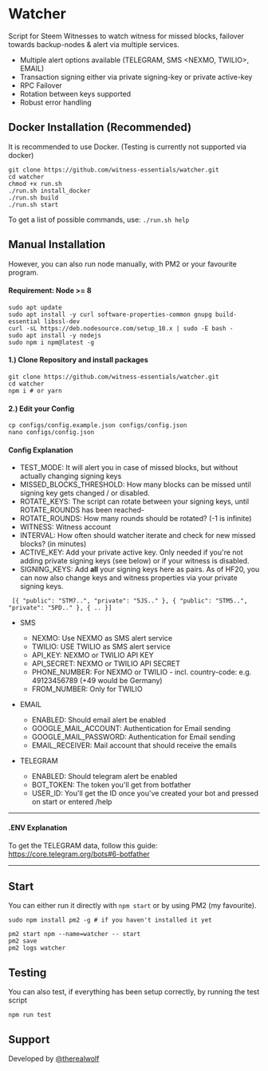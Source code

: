 # Watcher

Script for Steem Witnesses to watch witness for missed blocks, failover towards backup-nodes & alert via multiple services.

- Multiple alert options available (TELEGRAM, SMS <NEXMO, TWILIO>, EMAIL)
- Transaction signing either via private signing-key or private active-key
- RPC Failover
- Rotation between keys supported
- Robust error handling


## Docker Installation (Recommended)
It is recommended to use Docker. (Testing is currently not supported via docker)

```
git clone https://github.com/witness-essentials/watcher.git
cd watcher
chmod +x run.sh
./run.sh install_docker
./run.sh build
./run.sh start
```

To get a list of possible commands, use: `./run.sh help`

## Manual Installation

However, you can also run node manually, with PM2 or your favourite program.

#### Requirement: Node >= 8
```
sudo apt update
sudo apt install -y curl software-properties-common gnupg build-essential libssl-dev
curl -sL https://deb.nodesource.com/setup_10.x | sudo -E bash -
sudo apt install -y nodejs
sudo npm i npm@latest -g
```

#### 1.) Clone Repository and install packages
```
git clone https://github.com/witness-essentials/watcher.git
cd watcher
npm i # or yarn
```

#### 2.) Edit your Config
```
cp configs/config.example.json configs/config.json
nano configs/config.json
```

#### Config Explanation

- TEST_MODE: It will alert you in case of missed blocks, but without actually changing signing keys
- MISSED_BLOCKS_THRESHOLD: How many blocks can be missed until signing key gets changed / or disabled.
- ROTATE_KEYS: The script can rotate between your signing keys, until ROTATE_ROUNDS has been reached-
- ROTATE_ROUNDS: How many rounds should be rotated? (-1 is infinite)
- WITNESS: Witness account
- INTERVAL: How often should watcher iterate and check for new missed blocks? (in minutes)
- ACTIVE_KEY: Add your private active key. Only needed if you're not adding private signing keys (see below) or if your witness is disabled.
- SIGNING_KEYS: Add **all** your signing keys here as pairs. As of HF20, you can now also change keys and witness properties via your private signing keys.

```
 [{ "public": "STM7..", "private": "5JS.." }, { "public": "STM5..", "private": "5PD.." }, { .. }]
```

- SMS
  - NEXMO: Use NEXMO as SMS alert service
  - TWILIO: USE TWILIO as SMS alert service
  - API_KEY: NEXMO or TWILIO API KEY
  - API_SECRET: NEXMO or TWILIO API SECRET
  - PHONE_NUMBER: For NEXMO or TWILIO - incl. country-code: e.g. 49123456789 (+49 would be Germany)
  - FROM_NUMBER: Only for TWILIO

- EMAIL
  - ENABLED: Should email alert be enabled
  - GOOGLE_MAIL_ACCOUNT: Authentication for Email sending
  - GOOGLE_MAIL_PASSWORD: Authentication for Email sending
  - EMAIL_RECEIVER: Mail account that should receive the emails

- TELEGRAM
  - ENABLED: Should telegram alert be enabled
  - BOT_TOKEN: The token you'll get from botfather
  - USER_ID: You'll get the ID once you've created your bot and pressed on start or entered /help  

---

#### .ENV Explanation



To get the TELEGRAM data, follow this guide: https://core.telegram.org/bots#6-botfather

---

## Start

You can either run it directly with `npm start` or by using PM2 (my favourite).

```
sudo npm install pm2 -g # if you haven't installed it yet

pm2 start npm --name=watcher -- start
pm2 save
pm2 logs watcher
```

## Testing

You can also test, if everything has been setup correctly, by running the test script

```
npm run test
```

## Support

Developed by <a href="https://therealwolf.me">@therealwolf</a>
